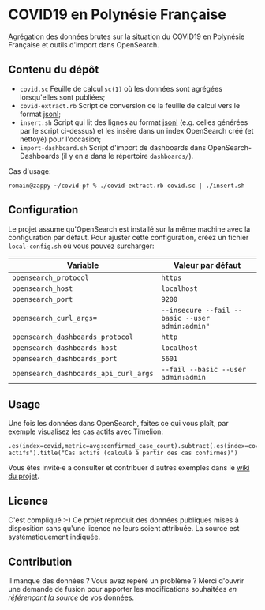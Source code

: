 # COVID19 en Polynésie Française

Agrégation des données brutes sur la situation du COVID19 en Polynésie Française et outils d'import dans OpenSearch.

## Contenu du dépôt

* `covid.sc` Feuille de calcul `sc(1)` où les données sont agrégées lorsqu'elles sont publiées;
* `covid-extract.rb` Script de conversion de la feuille de calcul vers le format [jsonl];
* `insert.sh` Script qui lit des lignes au format [jsonl] (e.g. celles générées par le script ci-dessus) et les insère dans un index OpenSearch créé (et nettoyé) pour l'occasion;
* `import-dashboard.sh` Script d'import de dashboards dans OpenSearch-Dashboards (il y en a dans le répertoire `dashboards/`).

Cas d'usage:

```sh-session
romain@zappy ~/covid-pf % ./covid-extract.rb covid.sc | ./insert.sh
```

## Configuration

Le projet assume qu'OpenSearch est installé sur la même machine avec la configuration par défaut.  Pour ajuster cette configuration, créez un fichier `local-config.sh` où vous pouvez surcharger:

Variable | Valeur par défaut
---------|------------------
`opensearch_protocol`                 | `https`
`opensearch_host`                     | `localhost`
`opensearch_port`                     | `9200`
`opensearch_curl_args=`               | `--insecure --fail --basic --user admin:admin"`
`opensearch_dashboards_protocol`      | `http`
`opensearch_dashboards_host`          | `localhost`
`opensearch_dashboards_port`          | `5601`
`opensearch_dashboards_api_curl_args` | `--fail --basic --user admin:admin`

## Usage

Une fois les données dans OpenSearch, faites ce qui vous plaît, par exemple visualisez les cas actifs avec Timelion:

```
.es(index=covid,metric=avg:confirmed_case_count).subtract(.es(index=covid,metric=avg:confirmed_case_count,offset="-7d")).points().label("Cas actifs").title("Cas actifs (calculé à partir des cas confirmés)")
```

Vous êtes invité·e a consulter et contribuer d'autres exemples dans le [wiki du projet].

## Licence

C'est compliqué :-) Ce projet reproduit des données publiques mises à disposition sans qu'une licence ne leurs soient attribuée.  La source est systématiquement indiquée.

## Contribution

Il manque des données ?  Vous avez repéré un problème ?  Merci d'ouvrir une demande de fusion pour apporter les modifications souhaitées *en référençant la source* de vos données.

[jsonl]: https://jsonlines.org/
[wiki du projet]: https://github.com/smortex/covid-pf/wiki
